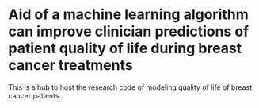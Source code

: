 # Aid of a machine learning algorithm can improve clinician predictions of patient quality of life during breast cancer treatments

This is a hub to host the research code of modeling quality of life of breast cancer patients.
